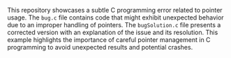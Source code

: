 This repository showcases a subtle C programming error related to pointer usage. The `bug.c` file contains code that might exhibit unexpected behavior due to an improper handling of pointers. The `bugSolution.c` file presents a corrected version with an explanation of the issue and its resolution. This example highlights the importance of careful pointer management in C programming to avoid unexpected results and potential crashes.